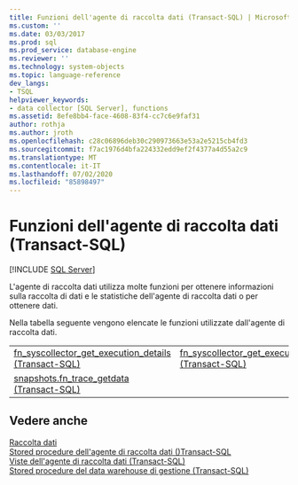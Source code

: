 ```yaml
---
title: Funzioni dell'agente di raccolta dati (Transact-SQL) | Microsoft Docs
ms.custom: ''
ms.date: 03/03/2017
ms.prod: sql
ms.prod_service: database-engine
ms.reviewer: ''
ms.technology: system-objects
ms.topic: language-reference
dev_langs:
- TSQL
helpviewer_keywords:
- data collector [SQL Server], functions
ms.assetid: 8efe8bb4-face-4608-83f4-cc7c6e9faf31
author: rothja
ms.author: jroth
ms.openlocfilehash: c28c06896deb30c290973663e53a2e5215cb4fd3
ms.sourcegitcommit: f7ac1976d4bfa224332edd9ef2f4377a4d55a2c9
ms.translationtype: MT
ms.contentlocale: it-IT
ms.lasthandoff: 07/02/2020
ms.locfileid: "85898497"
---
```

# <a name="data-collector-functions--transact-sql"></a>Funzioni dell'agente di raccolta dati (Transact-SQL)
[!INCLUDE [SQL Server](../../includes/applies-to-version/sqlserver.md)]

  L'agente di raccolta dati utilizza molte funzioni per ottenere informazioni sulla raccolta di dati e le statistiche dell'agente di raccolta dati o per ottenere dati.  
  
 Nella tabella seguente vengono elencate le funzioni utilizzate dall'agente di raccolta dati.  
  
|||  
|-|-|  
|[fn_syscollector_get_execution_details &#40;Transact-SQL&#41;](../../relational-databases/system-functions/fn-syscollector-get-execution-details-transact-sql.md)|[fn_syscollector_get_execution_stats &#40;Transact-SQL&#41;](../../relational-databases/system-functions/fn-syscollector-get-execution-stats-transact-sql.md)|  
|[snapshots.fn_trace_getdata &#40;Transact-SQL&#41;](../../relational-databases/system-functions/snapshots-fn-trace-getdata-transact-sql.md)||  
  
## <a name="see-also"></a>Vedere anche  
 [Raccolta dati](../../relational-databases/data-collection/data-collection.md)   
 [Stored procedure dell'agente di raccolta dati &#40;&#41;Transact-SQL](../../relational-databases/system-stored-procedures/data-collector-stored-procedures-transact-sql.md)   
 [Viste dell'agente di raccolta dati &#40;Transact-SQL&#41;](../../relational-databases/system-catalog-views/data-collector-views-transact-sql.md)   
 [Stored procedure del data warehouse di gestione &#40;Transact-SQL&#41;](../../relational-databases/system-stored-procedures/management-data-warehouse-stored-procedures-transact-sql.md)  
  
  
